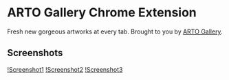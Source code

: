 # ARTO Gallery Chrome Extension

Fresh new gorgeous artworks at every tab. Brought to you by [ARTO Gallery](http://arto.gallery).

## Screenshots

[!Screenshot1](.github/screenshot1.png)
[!Screenshot2](.github/screenshot2.png)
[!Screenshot3](.github/screenshot3.png)
